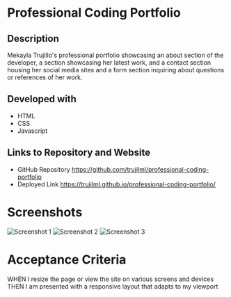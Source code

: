 # Professional Coding Portfolio

## Description
Mekayla Trujillo's professional portfolio showcasing an about section of the developer, a section showcasing her latest work, and a contact section housing her social media sites and a form section inquiring about questions or references of her work. 

## Developed with
* HTML
* CSS
* Javascript

## Links to Repository and Website
* GitHub Repository
https://github.com/trujilml/professional-coding-portfolio
* Deployed Link 
https://trujilml.github.io/professional-coding-portfolio/

# Screenshots
![Screenshot 1](professional-coding-portfolio1.png)
![Screenshot 2](professional-coding-portfolio2.png)
![Screenshot 3](professional-coding-portfolio3.png)

# Acceptance Criteria
WHEN I resize the page or view the site on various screens and devices
THEN I am presented with a responsive layout that adapts to my viewport
